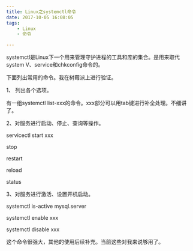```yaml
---
title: Linux之systemctl命令
date: 2017-10-05 16:08:05
tags:
	- Linux
	- 命令

---
```




systemctl是Linux下一个用来管理守护进程的工具和库的集合。是用来取代system V、service和chkconfig命令的。

下面列出常用的命令。我在树莓派上进行验证。

1、 列出各个选项。

有一组systemctl list-xxx的命令。xxx部分可以用tab键进行补全处理。不细讲了。

2、对服务进行启动、停止、查询等操作。

servicectl start xxx

stop

restart

reload

status

3、对服务进行激活、设置开机启动。

systemctl is-active mysql.server

systemctl enable xxx

systemctl disable xxx



这个命令很强大，其他的使用后续补充。当前这些对我来说够用了。




